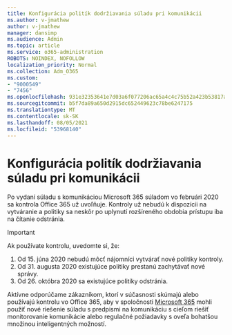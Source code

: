 ```yaml
---
title: Konfigurácia politík dodržiavania súladu pri komunikácii
ms.author: v-jmathew
author: v-jmathew
manager: dansimp
ms.audience: Admin
ms.topic: article
ms.service: o365-administration
ROBOTS: NOINDEX, NOFOLLOW
localization_priority: Normal
ms.collection: Adm_O365
ms.custom:
- "9000549"
- "7456"
ms.openlocfilehash: 931e32353641e7d03a6f077206ac65a4c4c75b52a423b53817aa67db863bb20c
ms.sourcegitcommit: b5f7da89a650d2915dc652449623c78be6247175
ms.translationtype: MT
ms.contentlocale: sk-SK
ms.lasthandoff: 08/05/2021
ms.locfileid: "53968140"
---
```

# <a name="configure-communication-compliance-policies"></a>Konfigurácia politík dodržiavania súladu pri komunikácii

Po vydaní súladu s komunikáciou Microsoft 365 súladom vo februári 2020 sa kontrola Office 365 už uvoľňuje. Kontroly už nebudú k dispozícii na vytváranie a politiky sa neskôr po uplynutí rozšíreného obdobia prístupu iba na čítanie odstránia.

> [!IMPORTANT]
> Ak používate kontrolu, uvedomte si, že:
>
> 1. Od 15. júna 2020 nebudú môcť nájomníci vytvárať nové politiky kontroly.
> 2. Od 31. augusta 2020 existujúce politiky prestanú zachytávať nové správy.
> 3. Od 26. októbra 2020 sa existujúce politiky odstránia.

Aktívne odporúčame zákazníkom, ktorí v súčasnosti skúmajú alebo používajú kontrolu vo Office 365, aby v spoločnosti [Microsoft 365](https://go.microsoft.com/fwlink/?linkid=2128593) mohli použiť nové riešenie súladu s predpismi na komunikáciu s cieľom riešiť monitorovanie komunikácie alebo regulačné požiadavky s oveľa bohatšou množinou inteligentných možností.
